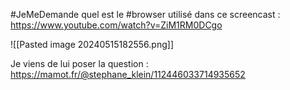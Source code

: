 #JeMeDemande quel est le #browser utilisé dans ce screencast : https://www.youtube.com/watch?v=ZiM1RM0DCgo

![[Pasted image 20240515182556.png]]

Je viens de lui poser la question : https://mamot.fr/@stephane_klein/112446033714935652